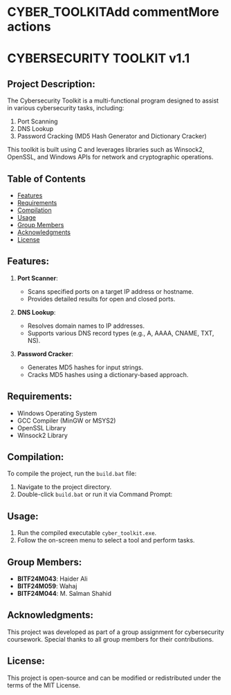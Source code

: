 # CYBER_TOOLKITAdd commentMore actions
CYBERSECURITY TOOLKIT v1.1
========================================

Project Description:
--------------------
The Cybersecurity Toolkit is a multi-functional program designed to assist in various cybersecurity tasks, including:
1. Port Scanning
2. DNS Lookup
3. Password Cracking (MD5 Hash Generator and Dictionary Cracker)

This toolkit is built using C and leverages libraries such as Winsock2, OpenSSL, and Windows APIs for network and cryptographic operations.

## Table of Contents
- [Features](#features)
- [Requirements](#requirements)
- [Compilation](#compilation)
- [Usage](#usage)
- [Group Members](#group-members)
- [Acknowledgments](#acknowledgments)
- [License](#license)

Features:
---------
1. **Port Scanner**:
   - Scans specified ports on a target IP address or hostname.
   - Provides detailed results for open and closed ports.

2. **DNS Lookup**:
   - Resolves domain names to IP addresses.
   - Supports various DNS record types (e.g., A, AAAA, CNAME, TXT, NS).

3. **Password Cracker**:
   - Generates MD5 hashes for input strings.
   - Cracks MD5 hashes using a dictionary-based approach.

Requirements:
-------------
- Windows Operating System
- GCC Compiler (MinGW or MSYS2)
- OpenSSL Library
- Winsock2 Library

Compilation:
------------
To compile the project, run the `build.bat` file:
1. Navigate to the project directory.
2. Double-click `build.bat` or run it via Command Prompt:

Usage:
------
1. Run the compiled executable `cyber_toolkit.exe`.
2. Follow the on-screen menu to select a tool and perform tasks.

Group Members:
--------------
- **BITF24M043**: Haider Ali
- **BITF24M059**: Wahaj
- **BITF24M044**: M. Salman Shahid

Acknowledgments:
----------------
This project was developed as part of a group assignment for cybersecurity coursework. Special thanks to all group members for their contributions.

License:
--------
This project is open-source and can be modified or redistributed under the terms of the MIT License.
